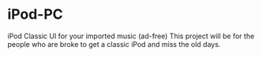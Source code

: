 # iPod-PC
iPod Classic UI for your imported music (ad-free)
This project will be for the people who are broke to get a classic iPod and miss the old days.
